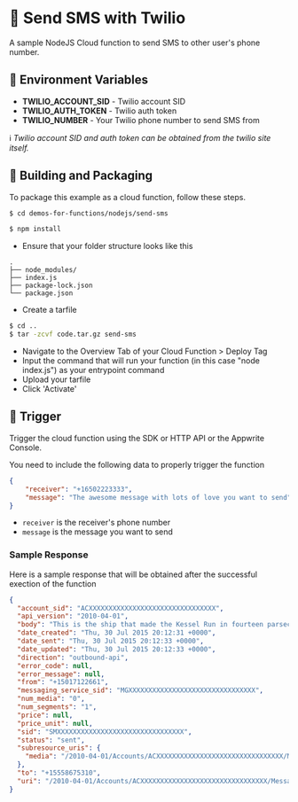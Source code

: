 # 📱 Send SMS with Twilio

A sample NodeJS Cloud function to send SMS to other user's phone number.

## 📝 Environment Variables

- **TWILIO_ACCOUNT_SID** - Twilio account SID
- **TWILIO_AUTH_TOKEN** - Twilio auth token
- **TWILIO_NUMBER** - Your Twilio phone number to send SMS from

ℹ️ _Twilio account SID and auth token can be obtained from the twilio site itself._

## 🚀 Building and Packaging

To package this example as a cloud function, follow these steps.

```bash
$ cd demos-for-functions/nodejs/send-sms

$ npm install
```

- Ensure that your folder structure looks like this

```
.
├── node_modules/
├── index.js
├── package-lock.json
└── package.json
```

- Create a tarfile

```bash
$ cd ..
$ tar -zcvf code.tar.gz send-sms
```

- Navigate to the Overview Tab of your Cloud Function > Deploy Tag
- Input the command that will run your function (in this case "node index.js") as your entrypoint command
- Upload your tarfile
- Click 'Activate'

## 🎯 Trigger

Trigger the cloud function using the SDK or HTTP API or the Appwrite Console.

You need to include the following data to properly trigger the function

```Json
{
    "receiver": "+16502223333",
    "message": "The awesome message with lots of love you want to send"
}
```

- `receiver` is the receiver's phone number
- `message` is the message you want to send

### Sample Response

Here is a sample response that will be obtained after the successful exection of the function

```json
{
  "account_sid": "ACXXXXXXXXXXXXXXXXXXXXXXXXXXXXXXXX",
  "api_version": "2010-04-01",
  "body": "This is the ship that made the Kessel Run in fourteen parsecs?",
  "date_created": "Thu, 30 Jul 2015 20:12:31 +0000",
  "date_sent": "Thu, 30 Jul 2015 20:12:33 +0000",
  "date_updated": "Thu, 30 Jul 2015 20:12:33 +0000",
  "direction": "outbound-api",
  "error_code": null,
  "error_message": null,
  "from": "+15017122661",
  "messaging_service_sid": "MGXXXXXXXXXXXXXXXXXXXXXXXXXXXXXXXX",
  "num_media": "0",
  "num_segments": "1",
  "price": null,
  "price_unit": null,
  "sid": "SMXXXXXXXXXXXXXXXXXXXXXXXXXXXXXXXX",
  "status": "sent",
  "subresource_uris": {
    "media": "/2010-04-01/Accounts/ACXXXXXXXXXXXXXXXXXXXXXXXXXXXXXXXX/Messages/SMXXXXXXXXXXXXXXXXXXXXXXXXXXXXXXXX/Media.json"
  },
  "to": "+15558675310",
  "uri": "/2010-04-01/Accounts/ACXXXXXXXXXXXXXXXXXXXXXXXXXXXXXXXX/Messages/SMXXXXXXXXXXXXXXXXXXXXXXXXXXXXXXXX.json"
}
```
